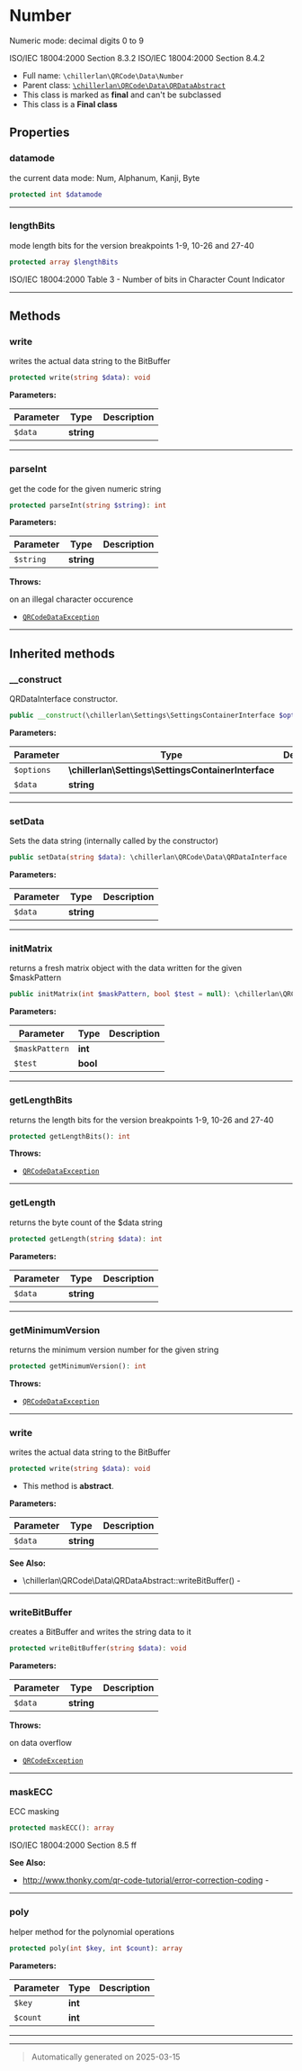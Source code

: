 
# Number

Numeric mode: decimal digits 0 to 9

ISO/IEC 18004:2000 Section 8.3.2
ISO/IEC 18004:2000 Section 8.4.2

* Full name: `\chillerlan\QRCode\Data\Number`
* Parent class: [`\chillerlan\QRCode\Data\QRDataAbstract`](./QRDataAbstract.md)
* This class is marked as **final** and can't be subclassed
* This class is a **Final class**



## Properties


### datamode

the current data mode: Num, Alphanum, Kanji, Byte

```php
protected int $datamode
```






***

### lengthBits

mode length bits for the version breakpoints 1-9, 10-26 and 27-40

```php
protected array $lengthBits
```

ISO/IEC 18004:2000 Table 3 - Number of bits in Character Count Indicator




***

## Methods


### write

writes the actual data string to the BitBuffer

```php
protected write(string $data): void
```








**Parameters:**

| Parameter | Type | Description |
|-----------|------|-------------|
| `$data` | **string** |  |





***

### parseInt

get the code for the given numeric string

```php
protected parseInt(string $string): int
```








**Parameters:**

| Parameter | Type | Description |
|-----------|------|-------------|
| `$string` | **string** |  |




**Throws:**
<p>on an illegal character occurence</p>

- [`QRCodeDataException`](./QRCodeDataException.md)



***


## Inherited methods


### __construct

QRDataInterface constructor.

```php
public __construct(\chillerlan\Settings\SettingsContainerInterface $options, string $data = null): mixed
```








**Parameters:**

| Parameter | Type | Description |
|-----------|------|-------------|
| `$options` | **\chillerlan\Settings\SettingsContainerInterface** |  |
| `$data` | **string** |  |





***

### setData

Sets the data string (internally called by the constructor)

```php
public setData(string $data): \chillerlan\QRCode\Data\QRDataInterface
```








**Parameters:**

| Parameter | Type | Description |
|-----------|------|-------------|
| `$data` | **string** |  |





***

### initMatrix

returns a fresh matrix object with the data written for the given $maskPattern

```php
public initMatrix(int $maskPattern, bool $test = null): \chillerlan\QRCode\Data\QRMatrix
```








**Parameters:**

| Parameter | Type | Description |
|-----------|------|-------------|
| `$maskPattern` | **int** |  |
| `$test` | **bool** |  |





***

### getLengthBits

returns the length bits for the version breakpoints 1-9, 10-26 and 27-40

```php
protected getLengthBits(): int
```











**Throws:**

- [`QRCodeDataException`](./QRCodeDataException.md)



***

### getLength

returns the byte count of the $data string

```php
protected getLength(string $data): int
```








**Parameters:**

| Parameter | Type | Description |
|-----------|------|-------------|
| `$data` | **string** |  |





***

### getMinimumVersion

returns the minimum version number for the given string

```php
protected getMinimumVersion(): int
```











**Throws:**

- [`QRCodeDataException`](./QRCodeDataException.md)



***

### write

writes the actual data string to the BitBuffer

```php
protected write(string $data): void
```




* This method is **abstract**.



**Parameters:**

| Parameter | Type | Description |
|-----------|------|-------------|
| `$data` | **string** |  |





**See Also:**

* \chillerlan\QRCode\Data\QRDataAbstract::writeBitBuffer() - 

***

### writeBitBuffer

creates a BitBuffer and writes the string data to it

```php
protected writeBitBuffer(string $data): void
```








**Parameters:**

| Parameter | Type | Description |
|-----------|------|-------------|
| `$data` | **string** |  |




**Throws:**
<p>on data overflow</p>

- [`QRCodeException`](../QRCodeException.md)



***

### maskECC

ECC masking

```php
protected maskECC(): array
```

ISO/IEC 18004:2000 Section 8.5 ff










**See Also:**

* http://www.thonky.com/qr-code-tutorial/error-correction-coding - 

***

### poly

helper method for the polynomial operations

```php
protected poly(int $key, int $count): array
```








**Parameters:**

| Parameter | Type | Description |
|-----------|------|-------------|
| `$key` | **int** |  |
| `$count` | **int** |  |





***


***
> Automatically generated on 2025-03-15
